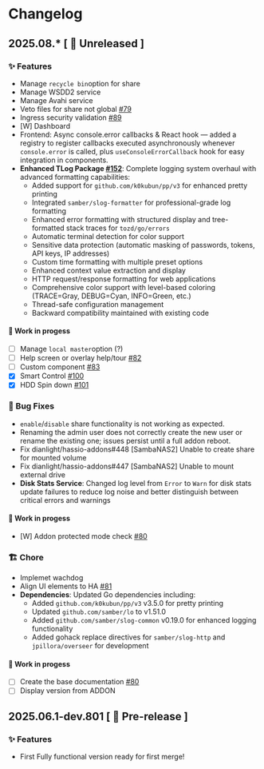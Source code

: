 # Changelog

## 2025.08.\* [ 🚧 Unreleased ]

### ✨ Features

- Manage `recycle bin`option for share
- Manage WSDD2 service
- Manage Avahi service
- Veto files for share not global [#79](https://github.com/dianlight/srat/issues/79)
- Ingress security validation [#89](https://github.com/dianlight/srat/issues/89)
- [W] Dashboard
- Frontend: Async console.error callbacks & React hook — added a registry to register callbacks executed asynchronously whenever `console.error` is called, plus `useConsoleErrorCallback` hook for easy integration in components.
- **Enhanced TLog Package [#152](https://github.com/dianlight/srat/issues/152)**: Complete logging system overhaul with advanced formatting capabilities:
  - Added support for `github.com/k0kubun/pp/v3` for enhanced pretty printing
  - Integrated `samber/slog-formatter` for professional-grade log formatting
  - Enhanced error formatting with structured display and tree-formatted stack traces for `tozd/go/errors`
  - Automatic terminal detection for color support
  - Sensitive data protection (automatic masking of passwords, tokens, API keys, IP addresses)
  - Custom time formatting with multiple preset options
  - Enhanced context value extraction and display
  - HTTP request/response formatting for web applications
  - Comprehensive color support with level-based coloring (TRACE=Gray, DEBUG=Cyan, INFO=Green, etc.)
  - Thread-safe configuration management
  - Backward compatibility maintained with existing code

#### **🚧 Work in progess**

- [ ] Manage `local master`option (?)
- [ ] Help screen or overlay help/tour [#82](https://github.com/dianlight/srat/issues/82)
- [ ] Custom component [#83](https://github.com/dianlight/srat/issues/83)
- [x] Smart Control [#100](https://github.com/dianlight/srat/issues/100)
- [x] HDD Spin down [#101](https://github.com/dianlight/srat/issues/101)

### 🐛 Bug Fixes

- `enable`/`disable` share functionality is not working as expected.
- Renaming the admin user does not correctly create the new user or rename the existing one; issues persist until a full addon reboot.
- Fix dianlight/hassio-addons#448 [SambaNAS2] Unable to create share for mounted volume
- Fix dianlight/hassio-addons#447 [SambaNAS2] Unable to mount external drive
- **Disk Stats Service**: Changed log level from `Error` to `Warn` for disk stats update failures to reduce log noise and better distinguish between critical errors and warnings

#### **🚧 Work in progess**

- [W] Addon protected mode check [#80](https://github.com/dianlight/srat/issues/85)

### 🏗 Chore

- Implemet wachdog
- Align UI elements to HA [#81](https://github.com/dianlight/srat/issues/81)
- **Dependencies**: Updated Go dependencies including:
  - Added `github.com/k0kubun/pp/v3` v3.5.0 for pretty printing
  - Updated `github.com/samber/lo` to v1.51.0
  - Added `github.com/samber/slog-common` v0.19.0 for enhanced logging functionality
  - Added gohack replace directives for `samber/slog-http` and `jpillora/overseer` for development

#### **🚧 Work in progess**

- [ ] Create the base documentation [#80](https://github.com/dianlight/srat/issues/80)
- [ ] Display version from ADDON

## 2025.06.1-dev.801 [ 🧪 Pre-release ]

### ✨ Features

- First Fully functional version ready for first merge!
